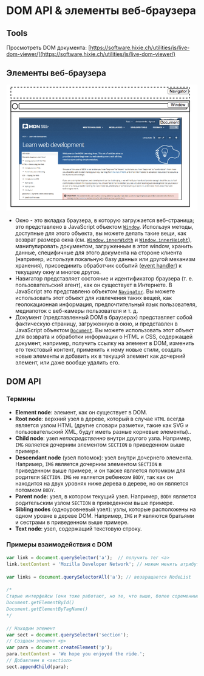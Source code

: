 # DOM API & элементы веб-браузера

## Tools

Просмотреть DOM документа: [https://software.hixie.ch/utilities/js/live-dom-viewer/](https://software.hixie.ch/utilities/js/live-dom-viewer/)

## Элементы веб-браузера

![](<../../../.gitbook/assets/изображение (4) (1).png>)

* Окно - это вкладка браузера, в которую загружается веб-страница; это представлено в JavaScript объектом [`Window`](https://developer.mozilla.org/ru/docs/Web/API/Window). Используя методы, доступные для этого объекта, вы можете делать такие вещи, как возврат размера окна (см. [`Window.innerWidth`](https://developer.mozilla.org/ru/docs/Web/API/Window/innerWidth) и [`Window.innerHeight`](https://developer.mozilla.org/ru/docs/Web/API/Window/innerHeight)), манипулировать документом, загруженным в этот window, хранить данные, специфичные для этого документа на стороне клиента (например, используя локальную базу данных или другой механизм хранения), присоединить обработчик событий ([event handler](https://developer.mozilla.org/en-US/docs/Learn/JavaScript/Building\_blocks/Events#A\_series\_of\_fortunate\_events)) к текущему окну и многое другое.
* Навигатор представляет состояние и идентификатор браузера (т. е. пользовательский агент), как он существует в Интернете. В JavaScript это представлено объектом [`Navigator`](https://developer.mozilla.org/ru/docs/Web/API/Navigator). Вы можете использовать этот объект для извлечения таких вещей, как геолокационная информация, предпочтительный язык пользователя, медиапоток с веб-камеры пользователя и т. д.
* Документ (представленный DOM в браузерах) представляет собой фактическую страницу, загруженную в окно, и представлен в JavaScript объектом [`Document`](https://developer.mozilla.org/ru/docs/Web/API/Document). Вы можете использовать этот объект для возврата и обработки информации о HTML и CSS, содержащей документ, например, получить ссылку на элемент в DOM, изменить его текстовый контент, применить к нему новые стили, создать новые элементы и добавить их в текущий элемент как дочерний элемент, или даже вообще удалить его.

## DOM API

### Термины

* **Element node**: элемент, как он существует в DOM.
* **Root node**: верхний узел в дереве, который в случае `HTML` всегда является узлом HTML (другие словари разметки, такие как SVG и пользовательский XML, будут иметь разные корневые элементы)..
* **Child node**: узел _непосредственно_ внутри другого узла. Например, `IMG` является дочерним элементом `SECTION` в приведенном выше примере.
* **Descendant node** (узел потомок): узел внутри дочернего элемента. Например, `IMG` является дочерним элементом `SECTION` в приведенном выше примере, и он также является потомком для родителя `SECTION`. `IMG` не является ребенком `BODY`, так как он находится на двух уровнях ниже дерева в дереве, но он является потомком `BODY`.
* **Parent node**: узел, в котором текущий узел. Например, `BODY` является родительским узлом `SECTION` в приведенном выше примере.
* **Sibling nodes** (одноуровневый узел): узлы, которые расположены на одном уровне в дереве DOM. Например, `IMG` и `P` являются братьями и сестрами в приведенном выше примере.
* **Text node**: узел, содержащий текстовую строку.

### Примеры взаимодействия с DOM

```javascript
var link = document.querySelector('a');  // получить тег <a>
link.textContent = 'Mozilla Developer Network'; // можем менять атрибуты

var links = document.querySelectorAll('a'); // возвращается NodeList

/*
Старые интерфейсы (они тоже работают, но те, что выше, более соременные):
Document.getElementById()
Document.getElementByTagName()
*/

// Находим элемент
var sect = document.querySelector('section');
// Создаем элемент <p>
var para = document.createElement('p');
para.textContent = 'We hope you enjoyed the ride.';
// Добавляем в <section>
sect.appendChild(para);
```
